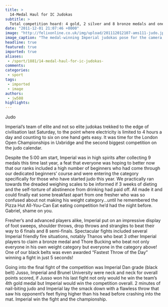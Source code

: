 ```yaml
---
title: >
  14-Medal Haul for IC Judokas
subtitle: >
  Total competition hoard: 4 gold, 2 silver and 8 bronze medals and one massive shiny team championship trophy. Roll on BUCS.
date: "2011-12-01 21:07:46 +0000"
image: "http://felixonline.co.uk/img/upload/201112012107-ams111-judo.jpg"
image_caption: "The medal-winning Imperial judokas pose for the camera, with smiles all around. Of course, they coul"
headline: true
featured: true
imported: true
aliases:
 - /sport/1881/14-medal-haul-for-ic-judokas-
comments:
categories:
 - sport
tags:
 - imported
 - image
authors:
 - jw508
highlights:
---
```


Judo

Imperial’s team of elite and not so elite judokas trekked to the edge of civilisation last Saturday, to the point where electricity is limited to 4 hours a day and counting to six on one hand gets easy. It was time for the London Open Championships in Uxbridge and the second biggest competition on the judo calendar.

 Despite the 5:00 am start, Imperial was in high spirits after collecting 9 medals this time last year, a feat that everyone was hoping to better now that our ranks included a high number of beginners who had come through our dedicated beginners’ course and were entering the category specifically for those who have started judo this year. We practically ran towards the dreaded weighing scales to be informed if 3 weeks of dieting and the self-torture of abstinence from drinking had paid off. All made it and could finally eat some breakfast apart from one fresher who was so confused about not making his weight category...until he remembered the Pizza Hut All-You-Can Eat eating competition he’d had the night before. Gabriel, shame on you.

 Fresher’s and advanced players alike, Imperial put on an impressive display of foot sweeps, shoulder throws, drop throws and strangles to beat their way to 6 finals and 8 semi-finals. Spectacular fights included several Imperial friendly fire situations, notably Thanos who beat 3 other Imperial players to claim a bronze medal and Thore Bucking who beat not only everyone in his own weight category but everyone in the category above! One of our black belts was even awarded “Fastest Throw of the Day” winning a fight in just 5 seconds!

 Going into the final fight of the competition was Imperial Dan grade (black belt) Jusso, Imperial and Brunel University were neck and neck for overall points scored, if Jusso won his last fight not only would he win the team’s 4th gold medal but Imperial would win the competition overall. 2 minutes of nail-biting judo and Imperial lay the smack down with a flawless throw that saw his opponent’s feet flying higher than his head before crashing into the mat. Imperial win the fight and the championship.
